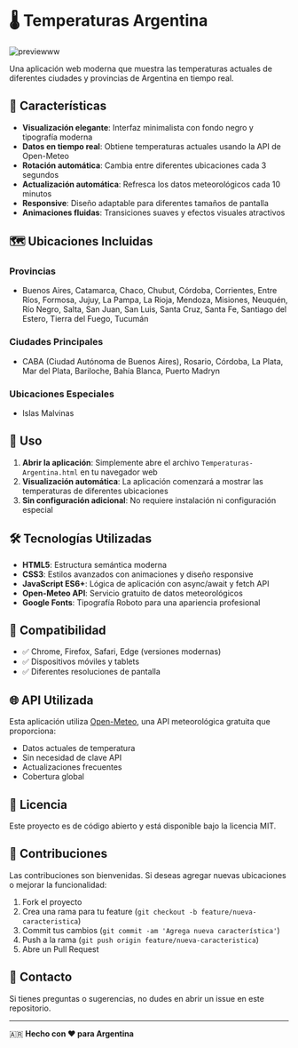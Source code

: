 # 🌡️ Temperaturas Argentina

![previewww](https://github.com/user-attachments/assets/3ce59f7d-143a-4df1-ab88-2b432d7a1405)


Una aplicación web moderna que muestra las temperaturas actuales de diferentes ciudades y provincias de Argentina en tiempo real.

## 🌟 Características

- **Visualización elegante**: Interfaz minimalista con fondo negro y tipografía moderna
- **Datos en tiempo real**: Obtiene temperaturas actuales usando la API de Open-Meteo
- **Rotación automática**: Cambia entre diferentes ubicaciones cada 3 segundos
- **Actualización automática**: Refresca los datos meteorológicos cada 10 minutos
- **Responsive**: Diseño adaptable para diferentes tamaños de pantalla
- **Animaciones fluidas**: Transiciones suaves y efectos visuales atractivos

## 🗺️ Ubicaciones Incluidas

### Provincias
- Buenos Aires, Catamarca, Chaco, Chubut, Córdoba, Corrientes, Entre Ríos, Formosa, Jujuy, La Pampa, La Rioja, Mendoza, Misiones, Neuquén, Río Negro, Salta, San Juan, San Luis, Santa Cruz, Santa Fe, Santiago del Estero, Tierra del Fuego, Tucumán

### Ciudades Principales
- CABA (Ciudad Autónoma de Buenos Aires), Rosario, Córdoba, La Plata, Mar del Plata, Bariloche, Bahía Blanca, Puerto Madryn

### Ubicaciones Especiales
- Islas Malvinas

## 🚀 Uso

1. **Abrir la aplicación**: Simplemente abre el archivo `Temperaturas-Argentina.html` en tu navegador web
2. **Visualización automática**: La aplicación comenzará a mostrar las temperaturas de diferentes ubicaciones
3. **Sin configuración adicional**: No requiere instalación ni configuración especial

## 🛠️ Tecnologías Utilizadas

- **HTML5**: Estructura semántica moderna
- **CSS3**: Estilos avanzados con animaciones y diseño responsive
- **JavaScript ES6+**: Lógica de aplicación con async/await y fetch API
- **Open-Meteo API**: Servicio gratuito de datos meteorológicos
- **Google Fonts**: Tipografía Roboto para una apariencia profesional

## 📱 Compatibilidad

- ✅ Chrome, Firefox, Safari, Edge (versiones modernas)
- ✅ Dispositivos móviles y tablets
- ✅ Diferentes resoluciones de pantalla

## 🌐 API Utilizada

Esta aplicación utiliza [Open-Meteo](https://open-meteo.com/), una API meteorológica gratuita que proporciona:
- Datos actuales de temperatura
- Sin necesidad de clave API
- Actualizaciones frecuentes
- Cobertura global

## 📄 Licencia

Este proyecto es de código abierto y está disponible bajo la licencia MIT.

## 🤝 Contribuciones

Las contribuciones son bienvenidas. Si deseas agregar nuevas ubicaciones o mejorar la funcionalidad:

1. Fork el proyecto
2. Crea una rama para tu feature (`git checkout -b feature/nueva-caracteristica`)
3. Commit tus cambios (`git commit -am 'Agrega nueva característica'`)
4. Push a la rama (`git push origin feature/nueva-caracteristica`)
5. Abre un Pull Request

## 📧 Contacto

Si tienes preguntas o sugerencias, no dudes en abrir un issue en este repositorio.

---

🇦🇷 **Hecho con ❤️ para Argentina**
